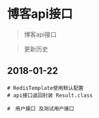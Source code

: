 # 博客api接口

> 博客api接口

> 更新历史

## 2018-01-22

```
# RedisTemplate使用默认配置
# api接口返回封装 Result.class

#　用户接口 及测试用户接口


```









